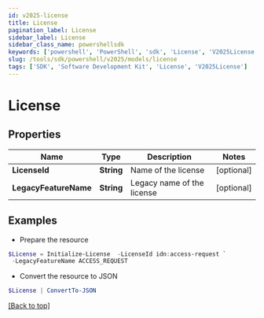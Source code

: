 ```yaml
---
id: v2025-license
title: License
pagination_label: License
sidebar_label: License
sidebar_class_name: powershellsdk
keywords: ['powershell', 'PowerShell', 'sdk', 'License', 'V2025License'] 
slug: /tools/sdk/powershell/v2025/models/license
tags: ['SDK', 'Software Development Kit', 'License', 'V2025License']
---
```



# License

## Properties

Name | Type | Description | Notes
------------ | ------------- | ------------- | -------------
**LicenseId** | **String** | Name of the license | [optional] 
**LegacyFeatureName** | **String** | Legacy name of the license | [optional] 

## Examples

- Prepare the resource
```powershell
$License = Initialize-License  -LicenseId idn:access-request `
 -LegacyFeatureName ACCESS_REQUEST
```

- Convert the resource to JSON
```powershell
$License | ConvertTo-JSON
```


[[Back to top]](#) 

